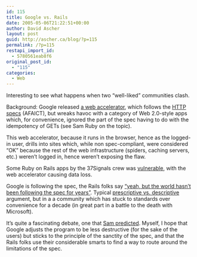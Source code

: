 ```yaml
---
id: 115
title: Google vs. Rails
date: 2005-05-06T21:22:51+00:00
author: David Ascher
layout: post
guid: http://ascher.ca/blog/?p=115
permalink: /?p=115
restapi_import_id:
  - 5780561eab8f6
original_post_id:
  - "115"
categories:
  - Web
---
```

Interesting to see what happens when two &#8220;well-liked&#8221; communities clash.

Background: Google released [a web accelerator](http://webaccelerator.google.com/), which follows the [HTTP specs](http://www.w3.org/DesignIssues/Axioms#state) (AFAICT), but wreaks havoc with a category of Web 2.0-style apps which, for convenience, ignored the part of the spec having to do with the idempotency of GETs (see Sam Ruby on the topic).

This web accelerator, because it runs in the browser, hence as the logged-in user, drills into sites which, while non spec-compliant, were considered &#8220;OK&#8221; because the rest of the web infrastructure (spiders, caching servers, etc.) weren&#8217;t logged in, hence weren&#8217;t exposing the flaw.

Some Ruby on Rails apps by the 37Signals crew was [vulnerable](http://37signals.com/svn/archives2/google_web_accelerator_hey_not_so_fast_an_alert_for_web_app_designers.php), with the web accelerator causing data loss.

Google is following the spec, the Rails folks say [&#8220;yeah, but the world hasn&#8217;t been following the spec for years&#8221;](http://www.loudthinking.com/arc/000454.html). Typical [prescriptive vs. descriptive](http://www.usingenglish.com/articles/prescriptive-descriptive-grammar.html) argument, but in a a community which has stuck to standards over convenience for a decade (in great part in a battle to the death with Microsoft).

It&#8217;s quite a fascinating debate, one that [Sam predicted](http://www.intertwingly.net/blog/2005/03/16/AJAX-Considered-Harmful). Myself, I hope that Google adjusts the program to be less destructive (for the sake of the users) but sticks to the principle of the sanctity of the spec, and that the Rails folks use their considerable smarts to find a way to route around the limitations of the spec.